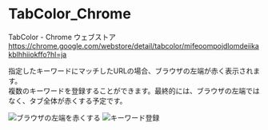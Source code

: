 # TabColor_Chrome

TabColor - Chrome ウェブストア  
https://chrome.google.com/webstore/detail/tabcolor/mifeoompojdlomdeiikakblhhiiokffo?hl=ja

指定したキーワードにマッチしたURLの場合、ブラウザの左端が赤く表示されます。  
複数のキーワードを登録することができます。最終的には、ブラウザの左端ではなく、タブ全体が赤くする予定です。

<img src="https://lh3.googleusercontent.com/OV8fPvUAMFL9T7xB2t6-eKINBlIlsG9yLGxPGm3XnTdyUuDJMJ71Zs6hqtp8Jp_O44xP-fF1S1U=w640-h400-e365" alt="ブラウザの左端を赤くする" title="ブラウザの左端を赤くする">

<img src="https://lh3.googleusercontent.com/a_MzQCNtfQZLkfy3xuo879VCTMD4g7Aygf20eDR9W1ItvrSBs-DOFZZq1aVD_SRMkQJTAsC8U1g=w640-h400-e365" alt="キーワード登録" title="キーワード登録">
